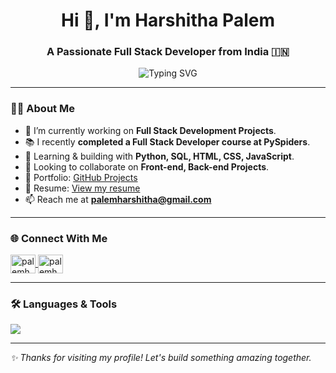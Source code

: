 <h1 align="center">Hi 👋, I'm Harshitha Palem</h1>
<h3 align="center">A Passionate Full Stack Developer from India 🇮🇳</h3>

<p align="center">
  <img src="https://readme-typing-svg.herokuapp.com?font=Fira+Code&duration=3000&pause=1000&color=F75C7E&center=true&vCenter=true&width=435&lines=Full+Stack+Developer;Python+%7C+SQL+%7C+JavaScript;Building+tech+with+purpose+%F0%9F%92%BB" alt="Typing SVG" />
</p>



---

### 👩‍💻 About Me

- 🔭 I’m currently working on **Full Stack Development Projects**.
- 📚 I recently **completed a Full Stack Developer course at PySpiders**.
- 🌱 Learning & building with **Python, SQL, HTML, CSS, JavaScript**.
- 🤝 Looking to collaborate on **Front-end, Back-end Projects**.
- 💼 Portfolio: [GitHub Projects](https://github.com/PalemHarshitha/My_portfolio)
- 📄 Resume: [View my resume](https://drive.google.com/file/d/1-uSUTg1R-wpWpITSFZz77BuJiQ6KWsRw/view)
- 📫 Reach me at **palemharshitha@gmail.com**

---

### 🌐 Connect With Me

<p align="left">
  <a href="https://www.linkedin.com/in/palem-harshitha-b41050229/" target="blank">
    <img align="center" src="https://raw.githubusercontent.com/rahuldkjain/github-profile-readme-generator/master/src/images/icons/Social/linked-in-alt.svg" alt="palemharshitha" height="30" width="40" />
  </a>
  <a href="https://github.com/PalemHarshitha" target="blank">
    <img align="center" src="https://cdn.jsdelivr.net/npm/simple-icons@v3/icons/github.svg" alt="palemharshitha" height="30" width="40" />
  </a>
  
</p>


---

### 🛠️ Languages & Tools

<p align="left">
  <img src="https://skillicons.dev/icons?i=html,css,js,py,django,bootstrap,mysql,github,vscode" />
</p>

---




*✨ Thanks for visiting my profile! Let's build something amazing together.* 
